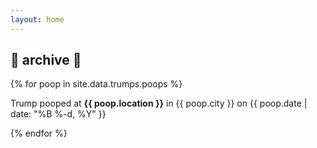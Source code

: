```yaml
---
layout: home
---
```

<h2>💩 archive 💩</h2>
{% for poop in site.data.trumps.poops %}
<p>Trump pooped at <b>{{ poop.location }}</b> in {{ poop.city }} on {{ poop.date | date: "%B %-d, %Y" }}</p>
{% endfor %}

